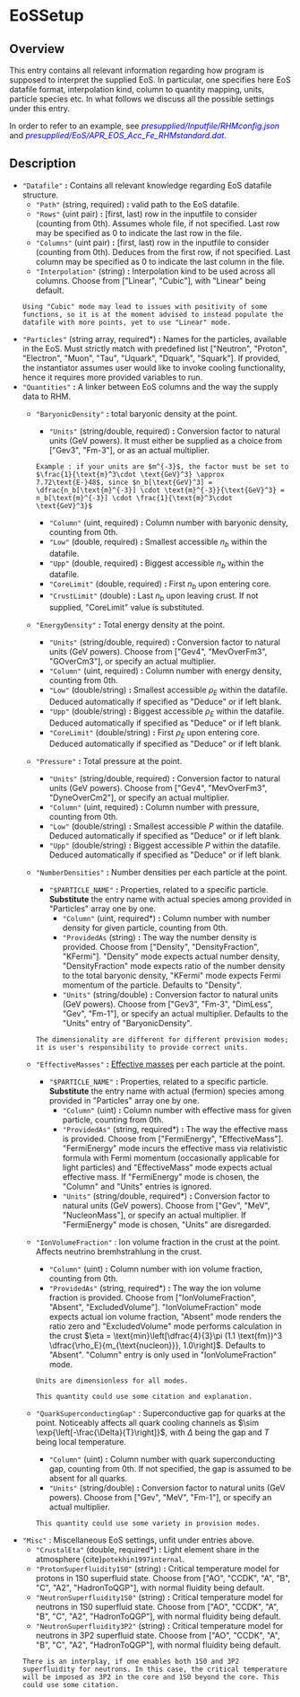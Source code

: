 # EoSSetup

## Overview

This entry contains all relevant information regarding how program is supposed to interpret the supplied EoS. In particular, one specifies here EoS datafile format, interpolation kind, column to quantity mapping, units, particle species etc. In what follows we discuss all the possible settings under this entry.

In order to refer to an example, see <span style="color:blue">_presupplied/Inputfile/RHMconfig.json_</span> and <span style="color:blue">_presupplied/EoS/APR_EOS_Acc_Fe_RHMstandard.dat_</span>.

## Description

- `"Datafile"` **:** Contains all relevant knowledge regarding EoS datafile structure.
    - `"Path"` (string, required) **:** valid path to the EoS datafile.
    - `"Rows"` (uint pair) **:** [first, last) row in the inputfile to consider (counting from 0th). Assumes whole file, if not specified. Last row may be specified as 0 to indicate the last row in the file.
    - `"Columns"` (uint pair) **:** [first, last) row in the inputfile to consider (counting from 0th). Deduces from the first row, if not specified. Last column may be specified as 0 to indicate the last column in the file.
    - `"Interpolation"` (string) **:** Interpolation kind to be used across all columns. Choose from ["Linear", "Cubic"], with "Linear" being default. 
    ```{warning}
    Using "Cubic" mode may lead to issues with positivity of some functions, so it is at the moment advised to instead populate the datafile with more points, yet to use "Linear" mode.
    ```
- `"Particles"` (string array, required*) **:** Names for the particles, available in the EoS. Must strictly match with predefined list ["Neutron", "Proton", "Electron", "Muon", "Tau", "Uquark", "Dquark", "Squark"]. If provided, the instantiator assumes user would like to invoke cooling functionality, hence it requires more provided variables to run.
- `"Quantities"` **:** A linker between EoS columns and the way the supply data to RHM.
    - `"BaryonicDensity"` **:** total baryonic density at the point.
        - `"Units"` (string/double, required) **:** Conversion factor to natural units (GeV powers). It must either be supplied as a choice from ["Gev3", "Fm-3"], or as an actual multiplier.
        ```{note}
        Example : if your units are $m^{-3}$, the factor must be set to $\frac{1}{\text{m}^3\cdot \text{GeV}^3} \approx 7.72\text{E-}48$, since $n_b[\text{GeV}^3] = \dfrac{n_b[\text{m}^{-3}] \cdot \text{m}^{-3}}{\text{GeV}^3} = n_b[\text{m}^{-3}] \cdot \frac{1}{\text{m}^3\cdot \text{GeV}^3}$
        ```
        - `"Column"` (uint, required) **:** Column number with baryonic density, counting from 0th.
        - `"Low"` (double, required) **:** Smallest accessible $n_b$ within the datafile.
        - `"Upp"` (double, required) **:** Biggest accessible $n_b$ within the datafile.
        - `"CoreLimit"` (double, required) **:** First $n_b$ upon entering core.
        - `"CrustLimit"` (double) **:** Last $n_b$ upon leaving crust. If not supplied, "CoreLimit" value is substituted.
    - `"EnergyDensity"` **:** Total energy density at the point.
        - `"Units"` (string/double, required) **:** Conversion factor to natural units (GeV powers). Choose from ["Gev4", "MevOverFm3", "GOverCm3"], or specify an actual multiplier.
        - `"Column"` (uint, required) **:** Column number with energy density, counting from 0th.
        - `"Low"` (double/string) **:** Smallest accessible $\rho_E$ within the datafile. Deduced automatically if specified as "Deduce" or if left blank.
        - `"Upp"` (double/string) **:** Biggest accessible $\rho_E$ within the datafile. Deduced automatically if specified as "Deduce" or if left blank.
        - `"CoreLimit"` (double/string) **:** First $\rho_E$ upon entering core. Deduced automatically if specified as "Deduce" or if left blank.
    - `"Pressure"` **:** Total pressure at the point.
        - `"Units"` (string/double, required) **:** Conversion factor to natural units (GeV powers). Choose from ["Gev4", "MevOverFm3", "DyneOverCm2"], or specify an actual multiplier.
        - `"Column"` (uint, required) **:** Column number with pressure, counting from 0th.
        - `"Low"` (double/string) **:** Smallest accessible $P$ within the datafile. Deduced automatically if specified as "Deduce" or if left blank.
        - `"Upp"` (double/string) **:** Biggest accessible $P$ within the datafile. Deduced automatically if specified as "Deduce" or if left blank.
    - `"NumberDensities"` **:** Number densities per each particle at the point.
        - `"$PARTICLE_NAME"` **:** Properties, related to a specific particle. **Substitute** the entry name with actual species among provided in "Particles" array one by one.
            - `"Column"` (uint, required*) **:** Column number with number density for given particle, counting from 0th.
            - `"ProvidedAs` (string) **:** The way the number density is provided. Choose from ["Density", "DensityFraction", "KFermi"]. "Density" mode expects actual number density, "DensityFraction" mode expects ratio of the number density to the total baryonic density, "KFermi" mode expects Fermi momentum of the particle. Defaults to "Density".
            - `"Units"` (string/double) **:** Conversion factor to natural units (GeV powers). Choose from ["Gev3", "Fm-3", "DimLess", "Gev", "Fm-1"], or specify an actual multiplier. Defaults to the "Units" entry of "BaryonicDensity".
        
        ```{warning}
        The dimensionality are different for different provision modes; it is user's responsibility to provide correct units.
        ```
    - `"EffectiveMasses"` **:** [Effective masses](https://en.wikipedia.org/wiki/Effective_mass_(solid-state_physics)) per each particle at the point.
        - `"$PARTICLE_NAME"` **:** Properties, related to a specific particle. **Substitute** the entry name with actual (fermion) species among provided in "Particles" array one by one.
            - `"Column"` (uint) **:** Column number with effective mass for given particle, counting from 0th.
            - `"ProvidedAs"` (string, required*) **:** The way the effective mass is provided. Choose from ["FermiEnergy", "EffectiveMass"]. "FermiEnergy" mode incurs the effective mass via relativistic formula with Fermi momentum (occasionally applicable for light particles) and "EffectiveMass" mode expects actual effective mass. If "FermiEnergy" mode is chosen, the "Column" and "Units" entries is ignored.
            - `"Units"` (string/double, required*) **:** Conversion factor to natural units (GeV powers). Choose from ["Gev", "MeV", "NucleonMass"], or specify an actual multiplier. If "FermiEnergy" mode is chosen, "Units" are disregarded.
            
    - `"IonVolumeFraction"` : Ion volume fraction in the crust at the point. Affects neutrino bremhstrahlung in the crust.
        - `"Column"` (uint) **:** Column number with ion volume fraction, counting from 0th.
        - `"ProvidedAs"` (string, required*) **:** The way the ion volume fraction is provided. Choose from ["IonVolumeFraction", "Absent", "ExcludedVolume"]. "IonVolumeFraction" mode expects actual ion volume fraction, "Absent" mode renders the ratio zero and "ExcludedVolume" mode performs calculation in the crust
        $\eta = \text{min}\left[\dfrac{4}{3}\pi (1.1 \text{fm})^3 \dfrac{\rho_E}{m_{\text{nucleon}}}, 1.0\right]$. Defaults to "Absent". "Column" entry is only used in "IonVolumeFraction" mode.
        ```{note}
        Units are dimensionless for all modes.
        ```
        ```{note}
        This quantity could use some citation and explanation. 
        ```
    - `"QuarkSuperconductingGap"` : Superconductive gap for quarks at the point. Noticeably affects all quark cooling channels as $\sim \exp{\left[-\frac{\Delta}{T}\right]}$, with $\Delta$ being the gap and $T$ being local temperature. 
        - `"Column"` (uint) **:** Column number with quark superconducting gap, counting from 0th. If not specified, the gap is assumed to be absent for all quarks.
        - `"Units"` (string/double) **:** Conversion factor to natural units (GeV powers). Choose from ["Gev", "MeV", "Fm-1"], or specify an actual multiplier. 
        ```{note}
        This quantity could use some variety in provision modes.
        ```
- `"Misc"` : Miscellaneous EoS settings, unfit under entries above.
    - `"CrustalEta"` (double, required*) **:** Light element share in the atmosphere {cite}`potekhin1997internal`.
    - `"ProtonSuperfluidity1S0"` (string) **:** Critical temperature model for protons in 1S0 superfluid state. Choose from ["AO", "CCDK", "A", "B", "C", "A2", "HadronToQGP"], with normal fluidity being default.
    - `"NeutronSuperfluidity1S0"` (string) **:** Critical temperature model for neutrons in 1S0 superfluid state. Choose from ["AO", "CCDK", "A", "B", "C", "A2", "HadronToQGP"], with normal fluidity being default.
    - `"NeutronSuperfluidity3P2"` (string) **:** Critical temperature model for neutrons in 3P2 superfluid state. Choose from ["AO", "CCDK", "A", "B", "C", "A2", "HadronToQGP"], with normal fluidity being default.
    ```{note}
    There is an interplay, if one enables both 1S0 and 3P2 superfluidity for neutrons. In this case, the critical temperature will be imposed as 3P2 in the core and 1S0 beyond the core. This could use some citation.
    ```

